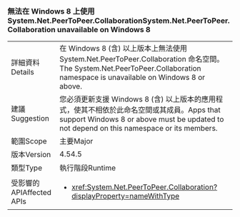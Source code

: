 ### <a name="systemnetpeertopeercollaboration-unavailable-on-windows-8"></a><span data-ttu-id="3a6db-101">無法在 Windows 8 上使用 System.Net.PeerToPeer.Collaboration</span><span class="sxs-lookup"><span data-stu-id="3a6db-101">System.Net.PeerToPeer.Collaboration unavailable on Windows 8</span></span>

|   |   |
|---|---|
|<span data-ttu-id="3a6db-102">詳細資料</span><span class="sxs-lookup"><span data-stu-id="3a6db-102">Details</span></span>|<span data-ttu-id="3a6db-103">在 Windows 8 (含) 以上版本上無法使用 System.Net.PeerToPeer.Collaboration 命名空間。</span><span class="sxs-lookup"><span data-stu-id="3a6db-103">The System.Net.PeerToPeer.Collaboration namespace is unavailable on Windows 8 or above.</span></span>|
|<span data-ttu-id="3a6db-104">建議</span><span class="sxs-lookup"><span data-stu-id="3a6db-104">Suggestion</span></span>|<span data-ttu-id="3a6db-105">您必須更新支援 Windows 8 (含) 以上版本的應用程式，使其不相依於此命名空間或其成員。</span><span class="sxs-lookup"><span data-stu-id="3a6db-105">Apps that support Windows 8 or above must be updated to not depend on this namespace or its members.</span></span>|
|<span data-ttu-id="3a6db-106">範圍</span><span class="sxs-lookup"><span data-stu-id="3a6db-106">Scope</span></span>|<span data-ttu-id="3a6db-107">主要</span><span class="sxs-lookup"><span data-stu-id="3a6db-107">Major</span></span>|
|<span data-ttu-id="3a6db-108">版本</span><span class="sxs-lookup"><span data-stu-id="3a6db-108">Version</span></span>|<span data-ttu-id="3a6db-109">4.5</span><span class="sxs-lookup"><span data-stu-id="3a6db-109">4.5</span></span>|
|<span data-ttu-id="3a6db-110">類型</span><span class="sxs-lookup"><span data-stu-id="3a6db-110">Type</span></span>|<span data-ttu-id="3a6db-111">執行階段</span><span class="sxs-lookup"><span data-stu-id="3a6db-111">Runtime</span></span>|
|<span data-ttu-id="3a6db-112">受影響的 API</span><span class="sxs-lookup"><span data-stu-id="3a6db-112">Affected APIs</span></span>|<ul><li><xref:System.Net.PeerToPeer.Collaboration?displayProperty=nameWithType></li></ul>|

